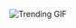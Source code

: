 
<!-- GIF_SECTION -->
![Trending GIF](https://media3.giphy.com/media/v1.Y2lkPThiYjIxNzcycTM0d2Vva2w4bXVxdjRhbjdudnd3amw5MGpwenVvcmV4cTk3ZGR0MCZlcD12MV9naWZzX3NlYXJjaCZjdD1n/bGgsc5mWoryfgKBx1u/giphy.gif)
<!-- END_GIF_SECTION -->

